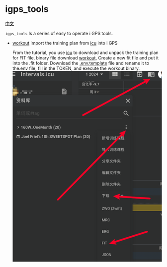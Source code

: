 # igps_tools

[中文](./README_zh.md)

`igps_tools` Is a series of easy to operate i GPS tools.

- [workout](https://github.com/zzyandzzy/igps_tools/releases) Import the training plan
  from [icu](https://intervals.icu/) into i GPS

  From the tutorial, you use [icu](https://intervals.icu/) to download and unpack the training plan for FIT file,
  binary file download [workout](https://github.com/zzyandzzy/igps_tools/releases), Create a new fit file and put it
  into the .fit folder.
  Download the [.env.template](.env.template) file and rename it to the.env file, fill in the TOKEN, and execute the
  workout binary.
  ![img.png](images/img.png)
